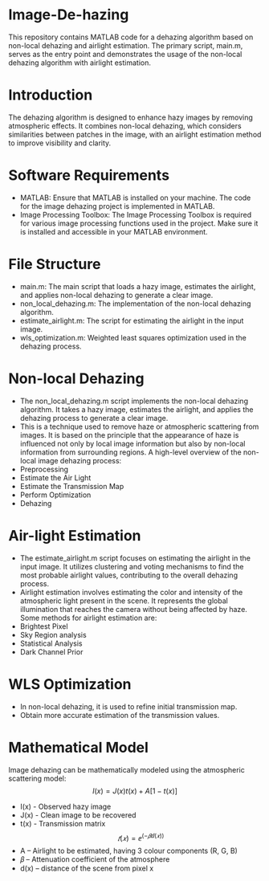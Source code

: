 # Image-De-hazing
This repository contains MATLAB code for a dehazing algorithm based on non-local dehazing and airlight estimation. The primary script, main.m, serves as the entry point and demonstrates the usage of the non-local dehazing algorithm with airlight estimation.
# Introduction
The dehazing algorithm is designed to enhance hazy images by removing atmospheric effects. It combines non-local dehazing, which considers similarities between patches in the image, with an airlight estimation method to improve visibility and clarity.
# Software Requirements
- MATLAB: Ensure that MATLAB is installed on your machine. The code for the image dehazing project is implemented in MATLAB.
- Image Processing Toolbox: The Image Processing Toolbox is required for various image processing functions used in the project. Make sure it is installed and accessible in your MATLAB environment.
# File Structure
- main.m: The main script that loads a hazy image, estimates the airlight, and applies non-local dehazing to generate a clear image.
- non_local_dehazing.m: The implementation of the non-local dehazing algorithm.
- estimate_airlight.m: The script for estimating the airlight in the input image.
- wls_optimization.m: Weighted least squares optimization used in the dehazing process.

# Non-local Dehazing
- The non_local_dehazing.m script implements the non-local dehazing algorithm. It takes a hazy image, estimates the airlight, and applies the dehazing process to generate a clear image.
- This is a technique used to remove haze or atmospheric scattering from images.
 It is based on the principle that the appearance of haze is influenced not only by local image information but also by non-local information from surrounding regions.
A high-level overview of the non-local image dehazing process:
- Preprocessing
- Estimate the Air Light
- Estimate the Transmission Map
- Perform Optimization
- Dehazing 

# Air-light Estimation
- The estimate_airlight.m script focuses on estimating the airlight in the input image. It utilizes clustering and voting mechanisms to find the most probable airlight values, contributing to the overall dehazing process.
- Airlight estimation involves estimating the color and intensity of the atmospheric light present in the scene.
 It represents the global illumination that reaches the camera without being affected by haze.
Some methods for airlight estimation are:
- Brightest Pixel
- Sky Region analysis
- Statistical Analysis
- Dark Channel Prior
# WLS Optimization
- In non-local dehazing, it is used to refine initial transmission map.
- Obtain more accurate estimation of the transmission values.


# Mathematical Model
Image dehazing can be mathematically modeled using the atmospheric scattering model:
$$I(x) = J(x)t(x) + A[1 − t(x)]$$
- I(x) - Observed hazy image
- J(x) - Clean image to be recovered
- t(x) - Transmission matrix
  $$𝑡(𝑥)=ⅇ^(−𝛽ⅆ(𝑥) )$$
- A – Airlight to be estimated, having 3 colour components (R, G, B)
- 𝛽 – Attenuation coefficient of the atmosphere
- d(x) – distance of the scene from pixel x
